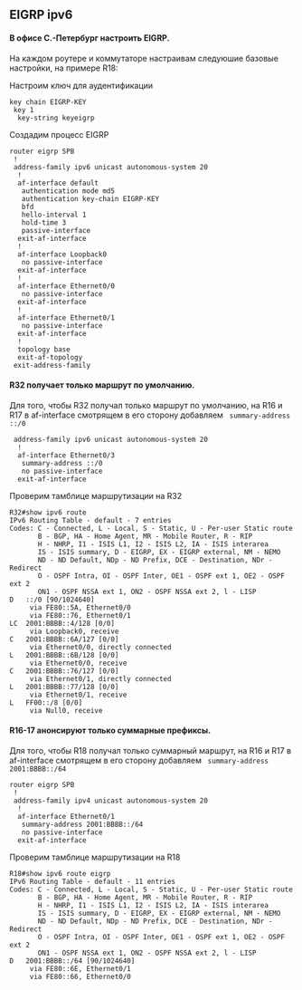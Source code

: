 ## EIGRP ipv6

#### В офисе С.-Петербург настроить EIGRP.

На каждом роутере и коммутаторе настраивам следуюшие базовые настройки, на примере R18:

Настроим ключ для аудентификации
```
key chain EIGRP-KEY
 key 1
  key-string keyeigrp
```

Создадим процесс EIGRP 
```
router eigrp SPB
 !
 address-family ipv6 unicast autonomous-system 20
  !
  af-interface default
   authentication mode md5
   authentication key-chain EIGRP-KEY
   bfd
   hello-interval 1
   hold-time 3
   passive-interface
  exit-af-interface
  !
  af-interface Loopback0
   no passive-interface
  exit-af-interface
  !
  af-interface Ethernet0/0
   no passive-interface
  exit-af-interface
  !
  af-interface Ethernet0/1
   no passive-interface
  exit-af-interface
  !
  topology base
  exit-af-topology
 exit-address-family
```

#### R32 получает только маршрут по умолчанию.

Для того, чтобы R32 получал только маршрут по умолчанию, на R16 и R17 в af-interface смотрящем в его сторону добавляем ``` summary-address ::/0```

```
 address-family ipv6 unicast autonomous-system 20
  !
  af-interface Ethernet0/3
   summary-address ::/0
   no passive-interface
  exit-af-interface
```

Проверим тамблице маршрутизации на R32
```
R32#show ipv6 route
IPv6 Routing Table - default - 7 entries
Codes: C - Connected, L - Local, S - Static, U - Per-user Static route
       B - BGP, HA - Home Agent, MR - Mobile Router, R - RIP
       H - NHRP, I1 - ISIS L1, I2 - ISIS L2, IA - ISIS interarea
       IS - ISIS summary, D - EIGRP, EX - EIGRP external, NM - NEMO
       ND - ND Default, NDp - ND Prefix, DCE - Destination, NDr - Redirect
       O - OSPF Intra, OI - OSPF Inter, OE1 - OSPF ext 1, OE2 - OSPF ext 2
       ON1 - OSPF NSSA ext 1, ON2 - OSPF NSSA ext 2, l - LISP
D   ::/0 [90/1024640]
     via FE80::5A, Ethernet0/0
     via FE80::76, Ethernet0/1
LC  2001:BBBB::4/128 [0/0]
     via Loopback0, receive
C   2001:BBBB::6A/127 [0/0]
     via Ethernet0/0, directly connected
L   2001:BBBB::6B/128 [0/0]
     via Ethernet0/0, receive
C   2001:BBBB::76/127 [0/0]
     via Ethernet0/1, directly connected
L   2001:BBBB::77/128 [0/0]
     via Ethernet0/1, receive
L   FF00::/8 [0/0]
     via Null0, receive
```

#### R16-17 анонсируют только суммарные префиксы.

Для того, чтобы R18 получал только суммарный маршрут, на R16 и R17 в af-interface смотрящем в его сторону добавляем ``` summary-address 2001:BBBB::/64```
```
router eigrp SPB
 !
 address-family ipv4 unicast autonomous-system 20
  !
  af-interface Ethernet0/1
   summary-address 2001:BBBB::/64
   no passive-interface
  exit-af-interface
```

Проверим тамблице маршрутизации на R18
```
R18#show ipv6 route eigrp 
IPv6 Routing Table - default - 11 entries
Codes: C - Connected, L - Local, S - Static, U - Per-user Static route
       B - BGP, HA - Home Agent, MR - Mobile Router, R - RIP
       H - NHRP, I1 - ISIS L1, I2 - ISIS L2, IA - ISIS interarea
       IS - ISIS summary, D - EIGRP, EX - EIGRP external, NM - NEMO
       ND - ND Default, NDp - ND Prefix, DCE - Destination, NDr - Redirect
       O - OSPF Intra, OI - OSPF Inter, OE1 - OSPF ext 1, OE2 - OSPF ext 2
       ON1 - OSPF NSSA ext 1, ON2 - OSPF NSSA ext 2, l - LISP
D   2001:BBBB::/64 [90/1024640]
     via FE80::6E, Ethernet0/1
     via FE80::66, Ethernet0/0
```

